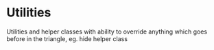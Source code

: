# Utilities

Utilities and helper classes with ability to override anything which goes before in the triangle, eg. hide helper class

